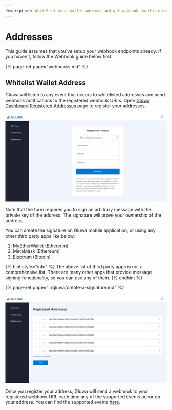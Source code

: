 ```yaml
---
description: Whitelist your wallet address and get webhook notifications
---
```


# Addresses

This guide assumes that you've setup your webhook endpoints already. If you haven't, follow the Webhook guide below first.

{% page-ref page="webhooks.md" %}

## Whitelist Wallet Address

Gluwa will listen to any event that occurs to whitelisted addresses and send webhook notifications to the registered webhook URLs. Open [Gluwa Dashboard Registered Addresses](https://dashboard.gluwa.com/addresses) page to register your addresses.

![Register New Address Page](../../.gitbook/assets/register-address.png)

Note that the form requires you to sign an arbitrary message with the private key of the address. The signature will prove your ownership of the address.

You can create the signature on Gluwa mobile application, or using any other third party apps like below:

1. MyEtherWallet \(Ethereum\)
2. MetaMask \(Ethereum\)
3. Electrum \(Bitcoin\)

{% hint style="info" %}
The above list of third party apps is not a comprehensive list. There are many other apps that provide message signing functionality, so you can use any of them.
{% endhint %}

{% page-ref page="../gluwa/create-a-signature.md" %}

![Gluwa Dashboard Registered Addresses Page](../../.gitbook/assets/screen-shot-2019-09-02-at-1.08.33-am.png)

Once you register your address, Gluwa will send a webhook to your registered webhook URL each time any of the supported events occur on your address. You can find the supported events [here](webhooks.md#supported-events).

